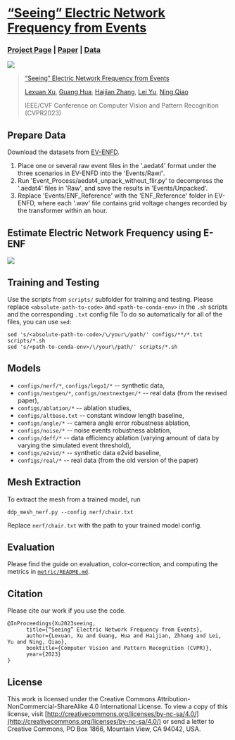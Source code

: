 # [“Seeing” Electric Network Frequency from Events](https://xlx-creater.github.io/E-ENF/)

### [Project Page](https://xlx-creater.github.io/E-ENF/) | [Paper](https://arxiv.org/pdf) | [Data](https://whueducn-my.sharepoint.com/:f:/g/personal/2018302120267_whu_edu_cn/En7DQ7Sg-KhIjeHlphDd1sIBA7alS2xg6UqKfbWf0E-3Zg?e=9aDKcG)

<img src='https://github.com/xlx-creater/E-ENF/blob/main/Illustration.png'/> 

> [“Seeing” Electric Network Frequency from Events](https://xlx-creater.github.io/E-ENF/) 
>
>  [Lexuan Xu](https://scholar.google.com.hk/citations?hl=zh-CN&user=g3itm8IAAAAJ), [Guang Hua](https://ghua-ac.github.io/), [Haijian Zhang](https://scholar.google.com/citations?user=cEWbejoAAAAJ&hl=zh-CN&oi=ao), [Lei Yu](https://scholar.google.com/citations?user=Klc_GHUAAAAJ&hl=zh-CN), [Ning Qiao](https://scholar.google.com/citations?user=e7FIdOMAAAAJ&hl=zh-CN&oi=ao)
>
> IEEE/CVF Conference on Computer Vision and Pattern Recognition (CVPR2023)


## Prepare Data

Download the datasets from [EV-ENFD](https://whueducn-my.sharepoint.com/:f:/g/personal/2018302120267_whu_edu_cn/En7DQ7Sg-KhIjeHlphDd1sIBA7alS2xg6UqKfbWf0E-3Zg?e=9aDKcG).


1. Place one or several raw event files in the '.aedat4' format under the three scenarios in EV-ENFD into the 'Events/Raw/'.
2. Run 'Event_Process/aedat4_unpack_without_flir.py' to decompress the '.aedat4' files in 'Raw', and save the results in 'Events/Unpacked'.
3. Replace 'Events/ENF_Reference' with the 'ENF_Reference' folder in EV-ENFD, where each '.wav' file contains grid voltage changes recorded by the transformer within an hour.



## Estimate Electric Network Frequency using E-ENF

<img src='https://github.com/xlx-creater/E-ENF/blob/main/GUI.png' />

## Training and Testing

Use the scripts from `scripts/` subfolder for training and testing.
Please replace `<absolute-path-to-code>` and `<path-to-conda-env>` in the `.sh` scripts and the corresponding `.txt` config file
To do so automatically for all of the files, you can use `sed`:
```
sed 's/<absolute-path-to-code>/\/your\/path/' configs/**/*.txt scripts/*.sh
sed 's/<path-to-conda-env>/\/your\/path/' scripts/*.sh
```

## Models

 - `configs/nerf/*`, `configs/lego1/*` -- synthetic data,
 - `configs/nextgen/*`, `configs/nextnextgen/*` -- real data (from the revised paper),
 - `configs/ablation/*` -- ablation studies,
 - `configs/altbase.txt` -- constant window length baseline,
 - `configs/angle/*` -- camera angle error robustness ablation,
 - `configs/noise/*` -- noise events robustness ablation,
 - `configs/deff/*` -- data efficiency ablation (varying amount of data by varying the simulated event threshold),
 - `configs/e2vid/*` -- synthetic data e2vid baseline,
 - `configs/real/*` -- real data (from the old version of the paper)

## Mesh Extraction

To extract the mesh from a trained model, run

```
ddp_mesh_nerf.py --config nerf/chair.txt
```

Replace `nerf/chair.txt` with the path to your trained model config.


## Evaluation
Please find the guide on evaluation, color-correction, and computing the metrics in [`metric/README.md`](https://github.com/r00tman/EventNeRF/blob/main/metric/README.md).

## Citation

Please cite our work if you use the code.

```
@InProceedings{Xu2023seeing,
      title={“Seeing” Electric Network Frequency from Events},
      author={Lexuan, Xu and Guang, Hua and Haijian, Zhhang and Lei, Yu and Ning, Qiao},
      booktitle={Computer Vision and Pattern Recognition (CVPR)},
      year={2023}
}
```

## License

This work is licensed under the Creative Commons Attribution-NonCommercial-ShareAlike 4.0 International License. To view a copy of this license, visit [http://creativecommons.org/licenses/by-nc-sa/4.0/](http://creativecommons.org/licenses/by-nc-sa/4.0/) or send a letter to Creative Commons, PO Box 1866, Mountain View, CA 94042, USA.

